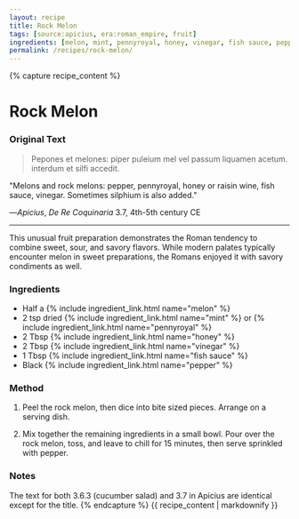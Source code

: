 ```yaml
---
layout: recipe
title: Rock Melon
tags: [source:apicius, era:roman_empire, fruit]
ingredients: [melon, mint, pennyroyal, honey, vinegar, fish sauce, pepper]
permalink: /recipes/rock-melon/
---
```


{% capture recipe_content %}
# Rock Melon

### Original Text
> Pepones et melones: piper puleium mel vel passum liquamen acetum. interdum et silfi accedit.

"Melons and rock melons: pepper, pennyroyal, honey or raisin wine, fish sauce, vinegar. Sometimes silphium is also added."

—*Apicius*, *De Re Coquinaria* 3.7, 4th-5th century CE

___

This unusual fruit preparation demonstrates the Roman tendency to combine sweet, sour, and savory flavors. While modern palates typically encounter melon in sweet preparations, the Romans enjoyed it with savory condiments as well.

### Ingredients
- Half a {% include ingredient_link.html name="melon" %}  
- 2 tsp dried {% include ingredient_link.html name="mint" %} or {% include ingredient_link.html name="pennyroyal" %}  
- 2 Tbsp {% include ingredient_link.html name="honey" %}  
- 2 Tbsp {% include ingredient_link.html name="vinegar" %}  
- 1 Tbsp {% include ingredient_link.html name="fish sauce" %}  
- Black {% include ingredient_link.html name="pepper" %}

### Method
1. Peel the rock melon, then dice into bite sized pieces. Arrange on a serving dish.

2. Mix together the remaining ingredients in a small bowl. Pour over the rock melon, toss, and leave to chill for 15 minutes, then serve sprinkled with pepper.

### Notes
The text for both 3.6.3 (cucumber salad) and 3.7 in Apicius are identical except for the title.
{% endcapture %}
{{ recipe_content | markdownify }}